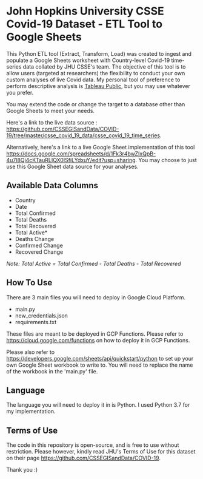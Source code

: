 # John Hopkins University CSSE Covid-19 Dataset - ETL Tool to Google Sheets

This Python ETL tool (Extract, Transform, Load) was created to ingest and populate a Google Sheets worksheet with Country-level Covid-19 time-series data collated by JHU CSSE's team.
The objective of this tool is to allow users (targeted at researchers) the flexibility to conduct your own custom analyses of live Covid data.
My personal tool of preference to perform descriptive analysis is [Tableau Public](https://public.tableau.com/en-us/s/), but you may use whatever you prefer.

You may extend the code or change the target to a database other than Google Sheets to meet your needs.

Here's a link to the live data source : https://github.com/CSSEGISandData/COVID-19/tree/master/csse_covid_19_data/csse_covid_19_time_series.

Alternatively, here's a link to a live Google Sheet implementation of this tool https://docs.google.com/spreadsheets/d/1Fk3r4bwZIxQpB-4u7l8Qj4cKTauRLIQX0ISfiLYdxuY/edit?usp=sharing.
You may choose to just use this Google Sheet data source for your analyses.

## Available Data Columns
- Country
- Date
- Total Confirmed
- Total Deaths
- Total Recovered
- Total Active*
- Deaths Change
- Confirmed Change
- Recovered Change

*Note: Total Active = Total Confirmed - Total Deaths - Total Recovered*

## How To Use
There are 3 main files you will need to deploy in Google Cloud Platform.

- main.py
- new_credentials.json
- requirements.txt

These files are meant to be deployed in GCP Functions. Please refer to https://cloud.google.com/functions on how to deploy it in GCP Functions.

Please also refer to https://developers.google.com/sheets/api/quickstart/python to set up your own Google Sheet workbook to write to. You will need to replace the name of the workbook in the 'main.py' file.


## Language
The language you will need to deploy it in is Python. I used Python 3.7 for my implementation.

## Terms of Use
The code in this repository is open-source, and is free to use without restriction.
Please however, kindly read JHU's Terms of Use for this dataset on their page https://github.com/CSSEGISandData/COVID-19.

Thank you :)
